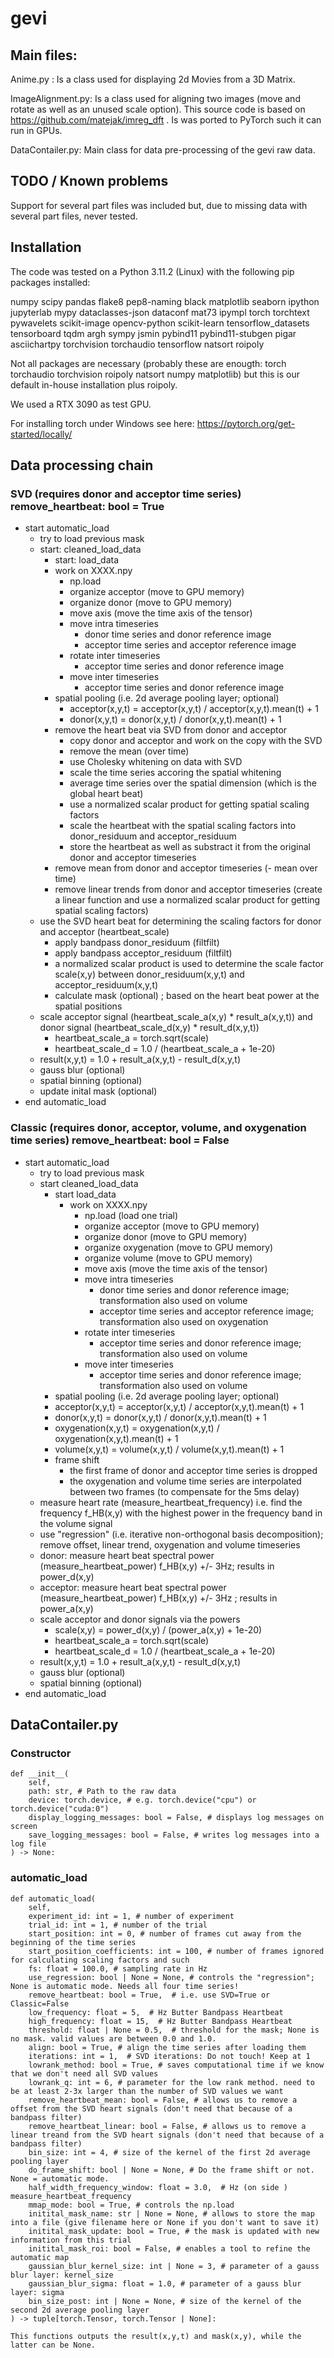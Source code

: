 # gevi

## Main files:

Anime.py : Is a class used for displaying 2d Movies from a 3D Matrix.

ImageAlignment.py: Is a class used for aligning two images (move and rotate as well as an unused scale option). This source code is based on https://github.com/matejak/imreg_dft . Is was ported to PyTorch such it can run in GPUs.

DataContailer.py: Main class for data pre-processing of the gevi raw data.  

## TODO / Known problems

Support for several part files was included but, due to missing data with several part files, never tested. 

## Installation 

The code was tested on a Python 3.11.2 (Linux) with the following pip packages installed:

numpy scipy pandas flake8 pep8-naming black matplotlib seaborn ipython jupyterlab mypy dataclasses-json dataconf mat73 ipympl torch torchtext pywavelets scikit-image opencv-python scikit-learn tensorflow_datasets tensorboard tqdm argh sympy jsmin pybind11 pybind11-stubgen pigar asciichartpy torchvision torchaudio tensorflow natsort roipoly 

Not all packages are necessary (probably these are enougth: torch torchaudio torchvision roipoly natsort numpy matplotlib) but this is our default in-house installation plus roipoly. 

We used a RTX 3090 as test GPU. 

For installing torch under Windows see here: https://pytorch.org/get-started/locally/ 


## Data processing chain

### SVD (requires donor and acceptor time series) remove_heartbeat: bool = True

- start automatic_load
  - try to load previous mask
  - start: cleaned_load_data
    - start: load_data
    - work on XXXX.npy
      - np.load
      - organize acceptor (move to GPU memory)
      - organize donor (move to GPU memory)
      - move axis (move the time axis of the tensor)
      - move intra timeseries
        - donor time series and donor reference image
        - acceptor time series and acceptor reference image
      - rotate inter timeseries
        - acceptor time series and donor reference image
      - move inter timeseries
        - acceptor time series and donor reference image
    - spatial pooling (i.e. 2d average pooling layer; optional)
        - acceptor(x,y,t) = acceptor(x,y,t) / acceptor(x,y,t).mean(t) + 1
        - donor(x,y,t) = donor(x,y,t) / donor(x,y,t).mean(t) + 1
    - remove the heart beat via SVD from donor and acceptor
      - copy donor and acceptor and work on the copy with the SVD 
      - remove the mean (over time)
      - use Cholesky whitening on data with SVD
      - scale the time series accoring the spatial whitening
      - average time series over the spatial dimension (which is the global heart beat)
      - use a normalized scalar product for getting spatial scaling factors
      - scale the heartbeat with the spatial scaling factors into donor_residuum and acceptor_residuum
      - store the heartbeat as well as substract it from the original donor and acceptor timeseries
    - remove mean from donor and acceptor timeseries (- mean over time)
    - remove linear trends from donor and acceptor timeseries (create a linear function and use a normalized scalar product for getting spatial scaling factors)
  - use the SVD heart beat for determining the scaling factors for donor and acceptor (heartbeat_scale)
    - apply bandpass donor_residuum (filtfilt)
    - apply bandpass acceptor_residuum (filtfilt)
    - a normalized scalar product is used to determine the scale factor scale(x,y) between donor_residuum(x,y,t) and acceptor_residuum(x,y,t)
    - calculate mask (optional) ; based on the heart beat power at the spatial positions
  - scale acceptor signal (heartbeat_scale_a(x,y) * result_a(x,y,t)) and donor signal (heartbeat_scale_d(x,y) * result_d(x,y,t))
    - heartbeat_scale_a = torch.sqrt(scale)
    - heartbeat_scale_d = 1.0 / (heartbeat_scale_a + 1e-20)
  - result(x,y,t) = 1.0 + result_a(x,y,t) - result_d(x,y,t)
  - gauss blur (optional)
  - spatial binning (optional)
  - update inital mask (optional)
- end automatic_load

### Classic (requires donor, acceptor, volume, and oxygenation time series) remove_heartbeat: bool = False

- start automatic_load
    - try to load previous mask
    - start cleaned_load_data
        - start load_data
          - work on XXXX.npy
            - np.load (load one trial)
            - organize acceptor (move to GPU memory)
            - organize donor (move to GPU memory)
            - organize oxygenation (move to GPU memory)
            - organize volume (move to GPU memory)
            - move axis (move the time axis of the tensor)
            - move intra timeseries
              - donor time series and donor reference image; transformation also used on volume
              - acceptor time series and acceptor reference image; transformation also used on oxygenation
            - rotate inter timeseries
              - acceptor time series and donor reference image; transformation also used on volume
            - move inter timeseries
              - acceptor time series and donor reference image; transformation also used on volume
        - spatial pooling (i.e. 2d average pooling layer; optional)
        - acceptor(x,y,t) = acceptor(x,y,t) / acceptor(x,y,t).mean(t) + 1
        - donor(x,y,t) = donor(x,y,t) / donor(x,y,t).mean(t) + 1
        - oxygenation(x,y,t) = oxygenation(x,y,t) / oxygenation(x,y,t).mean(t) + 1
        - volume(x,y,t) = volume(x,y,t) / volume(x,y,t).mean(t) + 1
        - frame shift
          - the first frame of donor and acceptor time series is dropped
          - the oxygenation and volume time series are interpolated between two frames (to compensate for the 5ms delay)
    - measure heart rate (measure_heartbeat_frequency) i.e. find the frequency f_HB(x,y) with the highest power in the frequency band in the volume signal
    - use "regression" (i.e. iterative non-orthogonal basis decomposition); remove offset, linear trend, oxygenation and volume timeseries
    - donor: measure heart beat spectral power (measure_heartbeat_power) f_HB(x,y) +/- 3Hz; results in power_d(x,y)
    - acceptor: measure heart beat spectral power (measure_heartbeat_power) f_HB(x,y) +/- 3Hz ; results in power_a(x,y)
    - scale acceptor and donor signals via the powers
      - scale(x,y) = power_d(x,y) / (power_a(x,y) + 1e-20)
      - heartbeat_scale_a = torch.sqrt(scale)
      - heartbeat_scale_d = 1.0 / (heartbeat_scale_a + 1e-20)
    - result(x,y,t) = 1.0 + result_a(x,y,t) - result_d(x,y,t)
    - gauss blur (optional)
    - spatial binning (optional)
- end automatic_load

## DataContailer.py

### Constructor

    def __init__(
        self,
        path: str, # Path to the raw data
        device: torch.device, # e.g. torch.device("cpu") or torch.device("cuda:0")
        display_logging_messages: bool = False, # displays log messages on screen
        save_logging_messages: bool = False, # writes log messages into a log file
    ) -> None:

### automatic_load
    def automatic_load(  
        self,
        experiment_id: int = 1, # number of experiment
        trial_id: int = 1, # number of the trial
        start_position: int = 0, # number of frames cut away from the beginning of the time series
        start_position_coefficients: int = 100, # number of frames ignored for calculating scaling factors and such
        fs: float = 100.0, # sampling rate in Hz
        use_regression: bool | None = None, # controls the "regression"; None is automatic mode. Needs all four time series!
        remove_heartbeat: bool = True,  # i.e. use SVD=True or Classic=False
        low_frequency: float = 5,  # Hz Butter Bandpass Heartbeat
        high_frequency: float = 15,  # Hz Butter Bandpass Heartbeat
        threshold: float | None = 0.5,  # threshold for the mask; None is no mask. valid values are between 0.0 and 1.0.
        align: bool = True, # align the time series after loading them 
        iterations: int = 1,  # SVD iterations: Do not touch! Keep at 1
        lowrank_method: bool = True, # saves computational time if we know that we don't need all SVD values
        lowrank_q: int = 6, # parameter for the low rank method. need to be at least 2-3x larger than the number of SVD values we want
        remove_heartbeat_mean: bool = False, # allows us to remove a offset from the SVD heart signals (don't need that because of a bandpass filter)
        remove_heartbeat_linear: bool = False, # allows us to remove a linear treand from the SVD heart signals (don't need that because of a bandpass filter)
        bin_size: int = 4, # size of the kernel of the first 2d average pooling layer 
        do_frame_shift: bool | None = None, # Do the frame shift or not. None = automatic mode. 
        half_width_frequency_window: float = 3.0,  # Hz (on side ) measure_heartbeat_frequency
        mmap_mode: bool = True, # controls the np.load 
        initital_mask_name: str | None = None, # allows to store the map into a file (give filename here or None if you don't want to save it)
        initital_mask_update: bool = True, # the mask is updated with new information from this trial
        initital_mask_roi: bool = False, # enables a tool to refine the automatic map
        gaussian_blur_kernel_size: int | None = 3, # parameter of a gauss blur layer: kernel_size
        gaussian_blur_sigma: float = 1.0, # parameter of a gauss blur layer: sigma
        bin_size_post: int | None = None, # size of the kernel of the second 2d average pooling layer 
    ) -> tuple[torch.Tensor, torch.Tensor | None]:

    This functions outputs the result(x,y,t) and mask(x,y), while the latter can be None.  
